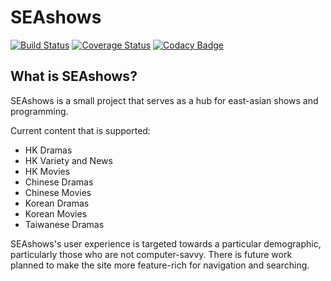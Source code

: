 # SEAshows

[![Build Status](https://travis-ci.org/cangkevin/SEAshows.svg?branch=master)](https://travis-ci.org/cangkevin/SEAshows)
[![Coverage Status](https://coveralls.io/repos/github/cangkevin/SEAshows/badge.svg?branch=main)](https://coveralls.io/github/cangkevin/SEAshows?branch=main)
[![Codacy Badge](https://api.codacy.com/project/badge/Grade/568adf9d5c824379aa087f1b54dcb565)](https://app.codacy.com/app/cangkevin/SEAshows?utm_source=github.com&utm_medium=referral&utm_content=cangkevin/SEAshows&utm_campaign=Badge_Grade_Settings)

## What is SEAshows? ##
SEAshows is a small project that serves as a hub for east-asian shows and programming.

Current content that is supported:
- HK Dramas
- HK Variety and News
- HK Movies
- Chinese Dramas
- Chinese Movies
- Korean Dramas
- Korean Movies
- Taiwanese Dramas

SEAshows's user experience is targeted towards a particular demographic, particularly those who are not computer-savvy. There is future work planned to make the site more feature-rich for navigation and searching.
